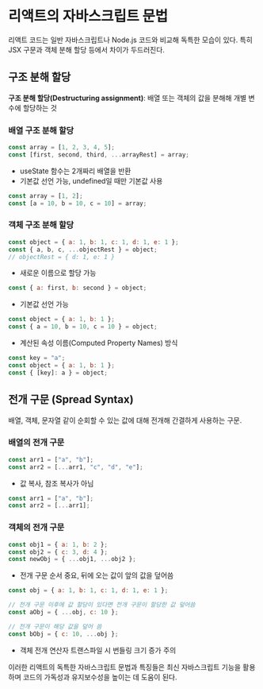 # 리액트의 자바스크립트 문법

리액트 코드는 일반 자바스크립트나 Node.js 코드와 비교해 독특한 모습이 있다. 특히 JSX 구문과 객체 분해 할당 등에서 차이가 두드러진다.

## 구조 분해 할당

**구조 분해 할당(Destructuring assignment)**: 배열 또는 객체의 값을 분해해 개별 변수에 할당하는 것

### 배열 구조 분해 할당

```javascript
const array = [1, 2, 3, 4, 5];
const [first, second, third, ...arrayRest] = array;
```

- useState 함수는 2개짜리 배열을 반환
- 기본값 선언 가능, undefined일 때만 기본값 사용

```javascript
const array = [1, 2];
const [a = 10, b = 10, c = 10] = array;
```

### 객체 구조 분해 할당

```javascript
const object = { a: 1, b: 1, c: 1, d: 1, e: 1 };
const { a, b, c, ...objectRest } = object;
// objectRest = { d: 1, e: 1 }
```

- 새로운 이름으로 할당 가능

```javascript
const { a: first, b: second } = object;
```

- 기본값 선언 가능

```javascript
const object = { a: 1, b: 1 };
const { a = 10, b = 10, c = 10 } = object;
```

- 계산된 속성 이름(Computed Property Names) 방식

```javascript
const key = "a";
const object = { a: 1, b: 1 };
const { [key]: a } = object;
```

## 전개 구문 (Spread Syntax)

배열, 객체, 문자열 같이 순회할 수 있는 값에 대해 전개해 간결하게 사용하는 구문.

### 배열의 전개 구문

```javascript
const arr1 = ["a", "b"];
const arr2 = [...arr1, "c", "d", "e"];
```

- 값 복사, 참조 복사가 아님

```javascript
const arr1 = ["a", "b"];
const arr2 = [...arr1];
```

### 객체의 전개 구문

```javascript
const obj1 = { a: 1, b: 2 };
const obj2 = { c: 3, d: 4 };
const newObj = { ...obj1, ...obj2 };
```

- 전개 구문 순서 중요, 뒤에 오는 값이 앞의 값을 덮어씀

```javascript
const obj = { a: 1, b: 1, c: 1, d: 1, e: 1 };

// 전개 구문 이후에 값 할당이 있다면 전개 구문이 할당한 값 덮어씀
const aObj = { ...obj, c: 10 };

// 전개 구문이 해당 값을 덮어 씀
const bObj = { c: 10, ...obj };
```

- 객체 전개 연산자 트랜스파일 시 번들링 크기 증가 주의

이러한 리액트의 독특한 자바스크립트 문법과 특징들은 최신 자바스크립트 기능을 활용하며 코드의 가독성과 유지보수성을 높이는 데 도움이 된다.
